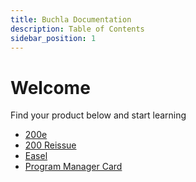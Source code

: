 ```yaml
---
title: Buchla Documentation
description: Table of Contents
sidebar_position: 1
---
```


# Welcome

Find your product below and start learning

* [200e](./category/the-200e-series-modules)
* [200 Reissue](./category/the-200-series-reissue)
* [Easel](./category/the-music-easel-and-modules)
* [Program Manager Card](./category/program-manager-card)
